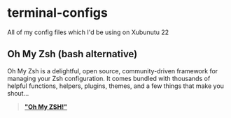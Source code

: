 # terminal-configs
All of my config files which I'd be using on Xubunutu 22

## Oh My Zsh (bash alternative)

Oh My Zsh is a delightful, open source, community-driven framework for managing your Zsh configuration. It comes bundled with thousands of helpful functions, helpers, plugins, themes, and a few things that make you shout...
>[**"Oh My ZSH!"**](https://ohmyz.sh/)
